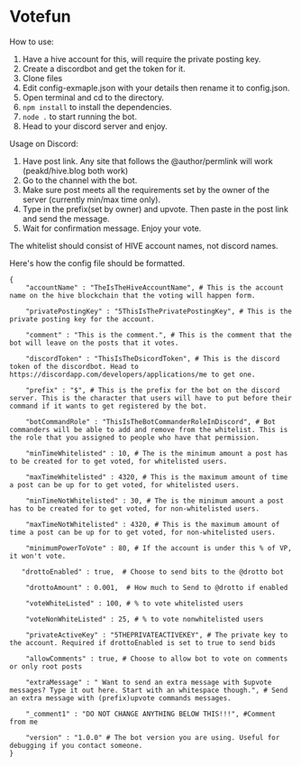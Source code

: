 # Votefun

How to use:

1. Have a hive account for this, will require the private posting key.
2. Create a discordbot and get the token for it.
3. Clone files
4. Edit config-exmaple.json with your details then rename it to config.json.
5. Open terminal and cd to the directory.
6. `npm install` to install the dependencies.
7. `node .` to start running the bot. 
8. Head to your discord server and enjoy.


Usage on Discord:

1. Have post link. Any site that follows the @author/permlink will work (peakd/hive.blog both work)
2. Go to the channel with the bot. 
3. Make sure post meets all the requirements set by the owner of the server (currently min/max time only). 
4. Type in the prefix(set by owner) and upvote. Then paste in the post link and send the message.
5. Wait for confirmation message. Enjoy your vote.

The whitelist should consist of HIVE account names, not discord names.

Here's how the config file should be formatted. 
```
{
    "accountName" : "TheIsTheHiveAccountName", # This is the account name on the hive blockchain that the voting will happen form.
    
    "privatePostingKey" : "5ThisIsThePrivatePostingKey", # This is the private posting key for the account.
    
    "comment" : "This is the comment.", # This is the comment that the bot will leave on the posts that it votes.
    
    "discordToken" : "ThisIsTheDsicordToken", # This is the discord token of the discordbot. Head to https://discordapp.com/developers/applications/me to get one.
    
    "prefix" : "$", # This is the prefix for the bot on the discord server. This is the character that users will have to put before their command if it wants to get registered by the bot. 
    
    "botCommandRole" : "ThisIsTheBotCommanderRoleInDiscord", # Bot commanders will be able to add and remove from the whitelist. This is the role that you assigned to people who have that permission.
    
    "minTimeWhitelisted" : 10, # The is the minimum amount a post has to be created for to get voted, for whitelisted users.
    
    "maxTimeWhitelisted" : 4320, # This is the maximum amount of time a post can be up for to get voted, for whitelisted users.
    
    "minTimeNotWhitelisted" : 30, # The is the minimum amount a post has to be created for to get voted, for non-whitelisted users.
    
    "maxTimeNotWhitelisted" : 4320, # This is the maximum amount of time a post can be up for to get voted, for non-whitelisted users.
    
    "minimumPowerToVote" : 80, # If the account is under this % of VP, it won't vote.
    
   "drottoEnabled" : true,  # Choose to send bits to the @drotto bot
   
    "drottoAmount" : 0.001,  # How much to Send to @drotto if enabled
    
    "voteWhiteListed" : 100, # % to vote whitelisted users
    
    "voteNonWhiteListed" : 25, # % to vote nonwhitelisted users
    
    "privateActiveKey" : "5THEPRIVATEACTIVEKEY", # The private key to the account. Required if drottoEnabled is set to true to send bids
    
    "allowComments" : true, # Choose to allow bot to vote on comments or only root posts
    
    "extraMessage" : " Want to send an extra message with $upvote messages? Type it out here. Start with an whitespace though.", # Send an extra message with (prefix)upvote commands messages.
    
    "_comment1" : "DO NOT CHANGE ANYTHING BELOW THIS!!!", #Comment from me
    
    "version" : "1.0.0" # The bot version you are using. Useful for debugging if you contact someone.
}
```


